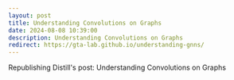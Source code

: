 ```yaml
---
layout: post
title: Understanding Convolutions on Graphs
date: 2024-08-08 10:39:00
description: Understanding Convolutions on Graphs
redirect: https://gta-lab.github.io/understanding-gnns/
---
```


Republishing Distill's post: Understanding Convolutions on Graphs
